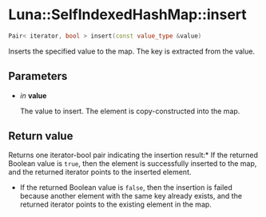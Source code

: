 # Luna::SelfIndexedHashMap::insert

```c++
Pair< iterator, bool > insert(const value_type &value)
```

Inserts the specified value to the map. The key is extracted from the value. 



## Parameters
* *in* **value**

    The value to insert. The element is copy-constructed into the map. 

## Return value
Returns one iterator-bool pair indicating the insertion result:* If the returned Boolean value is `true`, then the element is successfully inserted to the map, and the returned iterator points to the inserted element.

* If the returned Boolean value is `false`, then the insertion is failed because another element with the same key already exists, and the returned iterator points to the existing element in the map. 

